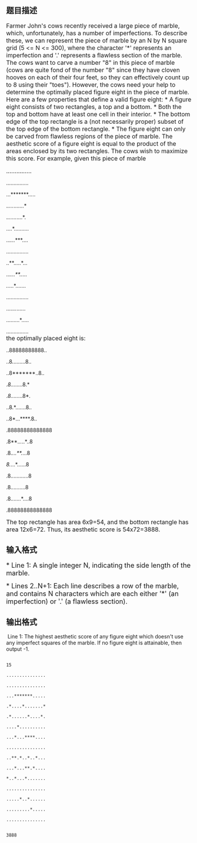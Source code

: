 ## 题目描述

<p><span style="font-size: medium">Farmer John's cows recently received a large piece of marble, which, unfortunately, has a number of imperfections. To describe these, we can represent the piece of marble by an N by N square grid (5 <= N <= 300), where the character '*' represents an imperfection and '.' represents a flawless section of the marble. The cows want to carve a number "8" in this piece of marble (cows are quite fond of the number "8" since they have cloven hooves on each of their four feet, so they can effectively count up to 8 using their "toes"). However, the cows need your help to determine the optimally placed figure eight in the piece of marble. Here are a few properties that define a valid figure eight: * A figure eight consists of two rectangles, a top and a bottom. * Both the top and bottom have at least one cell in their interior. * The bottom edge of the top rectangle is a (not necessarily proper) subset of the top edge of the bottom rectangle. * The figure eight can only be carved from flawless regions of the piece of marble. The aesthetic score of a figure eight is equal to the product of the areas enclosed by its two rectangles. The cows wish to maximize this score. For example, given this piece of marble </span></p>
<p><span style="font-size: medium">...............<br>
   ...............<br>
   ...*******.....<br>
   .*....*.......*<br>
   .*......*....*.<br>
   ....*..........<br>
   ...*...****....<br>
   ...............<br>
   ..**.*..*..*...<br>
   ...*...**.*....<br>
   *..*...*.......<br>
   ...............<br>
   .....*..*......<br>
   .........*.....<br>
   ...............<br><span style="font-size: medium">the optimally placed eight is:</span><br>
   ..88888888888..<br>
   ..8.........8..<br>
   ..8*******..8..<br>
   .*8...*.....8.*<br>
   .*8.....*...8*.<br>
   ..8.*.......8..<br>
   ..8*...****.8..<br>
   .88888888888888<br>
   .8**.*..*..*..8<br>
   .8.*...**.*...8<br>
   *8.*...*......8<br>
   .8............8<br>
   .8...*..*.....8<br>
   .8.......*....8<br>
   .88888888888888 </span><span style="font-size: medium"> </span></p>
<p><span style="font-size: medium">The top rectangle has area 6x9=54, and the bottom rectangle has area 12x6=72. Thus, its aesthetic score is 54x72=3888. </span></p>

## 输入格式

<p><font size="4">* Line 1: A single integer N, indicating the side length of the marble. </font></p>
<p><font size="4">* Lines 2..N+1: Each line describes a row of the marble, and contains N characters which are each either '*' (an imperfection) or '.' (a flawless section). </font></p>

## 输出格式

<p> Line 1: The highest aesthetic score of any figure eight which doesn't use any imperfect squares of the marble. If no figure eight is attainable, then output -1. </p>

```input1
15
...............
...............
...*******.....
.*....*.......*
.*......*....*.
....*..........
...*...****....
...............
..**.*..*..*...
...*...**.*....
*..*...*.......
...............
.....*..*......
.........*.....
...............
```
```output1
3888
```
